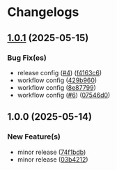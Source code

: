 # Changelogs

## [1.0.1](https://github.com/jakeeviado/infirmary-application/compare/v1.0.0...v1.0.1) (2025-05-15)

### Bug Fix(es)

* release config ([#4](https://github.com/jakeeviado/infirmary-application/issues/4)) ([f4163c6](https://github.com/jakeeviado/infirmary-application/commit/f4163c629c94e61bf4611935d74e2023f76387f1))
* workflow config ([429b960](https://github.com/jakeeviado/infirmary-application/commit/429b960cdb9d7e95182c0e9baf41ceb2a72b7592))
* workflow config ([8e87799](https://github.com/jakeeviado/infirmary-application/commit/8e87799089efc9a143ff17032e752bbe0b40d458))
* workflow config ([#6](https://github.com/jakeeviado/infirmary-application/issues/6)) ([07546d0](https://github.com/jakeeviado/infirmary-application/commit/07546d007800320d7d26219f5ea5e98f85ecbaaa))

## 1.0.0 (2025-05-14)

### New Feature(s)

* minor release ([74f1bdb](https://github.com/jakeeviado/infirmary-application/commit/74f1bdb0c7960df18df9431827c949e198c34a89))
* minor release ([03b4212](https://github.com/jakeeviado/infirmary-application/commit/03b421216cdf962ecc6ffe34e195d99cf596dd02))
